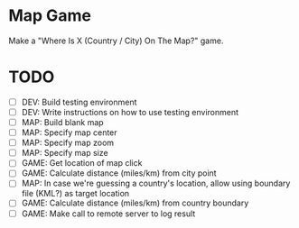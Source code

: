 Map Game
=======
Make a "Where Is X (Country / City) On The Map?" game.

# TODO
- [ ] DEV: Build testing environment
- [ ] DEV: Write instructions on how to use testing environment
- [ ] MAP: Build blank map
- [ ] MAP: Specify map center
- [ ] MAP: Specify map zoom
- [ ] MAP: Specify map size
- [ ] GAME: Get location of map click
- [ ] GAME: Calculate distance (miles/km) from city point
- [ ] MAP: In case we're guessing a country's location, allow using boundary file (KML?) as target location
- [ ] GAME: Calculate distance (miles/km) from country boundary
- [ ] GAME: Make call to remote server to log result
